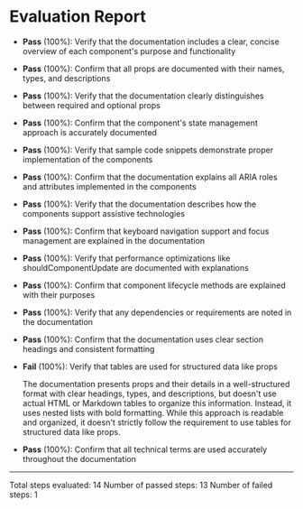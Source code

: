 # Evaluation Report

- **Pass** (100%): Verify that the documentation includes a clear, concise overview of each component's purpose and functionality
  
- **Pass** (100%): Confirm that all props are documented with their names, types, and descriptions
  
- **Pass** (100%): Verify that the documentation clearly distinguishes between required and optional props
  
- **Pass** (100%): Confirm that the component's state management approach is accurately documented
  
- **Pass** (100%): Verify that sample code snippets demonstrate proper implementation of the components
  
- **Pass** (100%): Confirm that the documentation explains all ARIA roles and attributes implemented in the components
  
- **Pass** (100%): Verify that the documentation describes how the components support assistive technologies
  
- **Pass** (100%): Confirm that keyboard navigation support and focus management are explained in the documentation
  
- **Pass** (100%): Verify that performance optimizations like shouldComponentUpdate are documented with explanations
  
- **Pass** (100%): Confirm that component lifecycle methods are explained with their purposes
  
- **Pass** (100%): Verify that any dependencies or requirements are noted in the documentation
  
- **Pass** (100%): Confirm that the documentation uses clear section headings and consistent formatting
  
- **Fail** (100%): Verify that tables are used for structured data like props

    The documentation presents props and their details in a well-structured format with clear headings, types, and descriptions, but doesn't use actual HTML or Markdown tables to organize this information. Instead, it uses nested lists with bold formatting. While this approach is readable and organized, it doesn't strictly follow the requirement to use tables for structured data like props.

- **Pass** (100%): Confirm that all technical terms are used accurately throughout the documentation

---

Total steps evaluated: 14
Number of passed steps: 13
Number of failed steps: 1